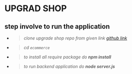 # **UPGRAD SHOP**

## **step involve to run the application**

- > *clone upgrade shop repo from given link [github link](https://github.com/shishirsingh406/ecommerce)*
- > *cd `ecommerce`*

- > *to install all require  package do **npm install***

- > *to run backend application do **node server.js***
